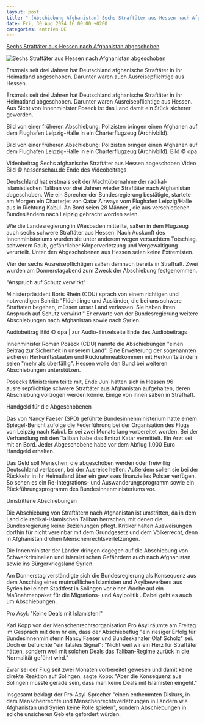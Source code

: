 ```yaml
---
layout: post
title: " [Abschiebung Afghanistan] Sechs Straftäter aus Hessen nach Afghanistan abgeschoben"
date: Fri, 30 Aug 2024 16:00:00 +0200
categories: entries DE
---
```

[Sechs Straftäter aus Hessen nach Afghanistan abgeschoben](https://www.hessenschau.de/politik/sechs-straftaeter-aus-hessen-nach-afghanistan-abgeschoben-v1,abschiebungen-afghanistan-100.html)

![Sechs Straftäter aus Hessen nach Afghanistan abgeschoben](https://www.hessenschau.de/politik/abschiebung-134~_t-1725002702919_v-16to9__retina.jpg)

Erstmals seit drei Jahren hat Deutschland afghanische Straftäter in ihr Heimatland abgeschoben. Darunter waren auch Ausreisepflichtige aus Hessen.

Erstmals seit drei Jahren hat Deutschland afghanische Straftäter in ihr Heimatland abgeschoben. Darunter waren Ausreisepflichtige aus Hessen. Aus Sicht von Innenminister Poseck ist das Land damit ein Stück sicherer geworden.

Bild von einer früheren Abschiebung: Polizisten bringen einen Afghanen auf dem Flughafen Leipzig-Halle in ein Charterflugzeug (Archivbild).

Bild von einer früheren Abschiebung: Polizisten bringen einen Afghanen auf dem Flughafen Leipzig-Halle in ein Charterflugzeug (Archivbild). Bild © dpa

Videobeitrag Sechs afghanische Straftäter aus Hessen abgeschoben Video Bild © hessenschau.de Ende des Videobeitrags

Deutschland hat erstmals seit der Machtübernahme der radikal-islamistischen Taliban vor drei Jahren wieder Straftäter nach Afghanistan abgeschoben. Wie ein Sprecher der Bundesregierung bestätigte, startete am Morgen ein Charterjet von Qatar Airways vom Flughafen Leipzig/Halle aus in Richtung Kabul. An Bord seien 28 Männer , die aus verschiedenen Bundesländern nach Leipzig gebracht worden seien.

Wie die Landesregierung in Wiesbaden mitteilte, saßen in dem Flugzeug auch sechs schwere Straftäter aus Hessen. Nach Auskunft des Innenministeriums wurden sie unter anderem wegen versuchtem Totschlag, schwerem Raub, gefährlicher Körperverletzung und Vergewaltigung verurteilt. Unter den Abgeschobenen aus Hessen seien keine Extremisten.

Vier der sechs Ausreisepflichtigen saßen demnach bereits in Strafhaft. Zwei wurden am Donnerstagabend zum Zweck der Abschiebung festgenommen.

"Anspruch auf Schutz verwirkt"

Ministerpräsident Boris Rhein (CDU) sprach von einem richtigen und notwendigen Schritt: "Flüchtlinge und Ausländer, die bei uns schwere Straftaten begehen, müssen unser Land verlassen. Sie haben ihren Anspruch auf Schutz verwirkt." Er erwarte von der Bundesregierung weitere Abschiebungen nach Afghanistan sowie nach Syrien.

Audiobeitrag Bild © dpa | zur Audio-Einzelseite Ende des Audiobeitrags

Innenminister Roman Poseck (CDU) nannte die Abschiebungen "einen Beitrag zur Sicherheit in unserem Land". Eine Erweiterung der sogenannten sicheren Herkunftsstaaten und Rücknahmeabkommen mit Herkunftsländern seien "mehr als überfällig". Hessen wolle den Bund bei weiteren Abschiebungen unterstützen.

Posecks Ministerium teilte mit, Ende Juni hätten sich in Hessen 96 ausreisepflichtige schwere Straftäter aus Afghanistan aufgehalten, deren Abschiebung vollzogen werden könne. Einige von ihnen säßen in Strafhaft.

Handgeld für die Abgeschobenen

Das von Nancy Faeser (SPD) geführte Bundesinnenministerium hatte einem Spiegel-Bericht zufolge die Federführung bei der Organisation des Flugs von Leipzig nach Kabul. Er sei zwei Monate lang vorbereitet worden. Bei der Verhandlung mit den Taliban habe das Emirat Katar vermittelt. Ein Arzt sei mit an Bord. Jeder Abgeschobene habe vor dem Abflug 1.000 Euro Handgeld erhalten.

Das Geld soll Menschen, die abgeschoben werden oder freiwillig Deutschland verlassen, bei der Ausreise helfen. Außerdem sollen sie bei der Rückkehr in ihr Heimatland über ein gewisses finanzielles Polster verfügen. So sehen es ein Re-Integrations- und Auswanderungsprogramm sowie ein Rückführungsprogramm des Bundesinnenministeriums vor.

Umstrittene Abschiebungen

Die Abschiebung von Straftätern nach Afghanistan ist umstritten, da in dem Land die radikal-islamischen Taliban herrschen, mit denen die Bundesregierung keine Beziehungen pflegt. Kritiker halten Ausweisungen dorthin für nicht vereinbar mit dem Grundgesetz und dem Völkerrecht, denn in Afghanistan drohen Menschenrechtsverletzungen.

Die Innenminister der Länder dringen dagegen auf die Abschiebung von Schwerkriminellen und islamistischen Gefährdern auch nach Afghanistan sowie ins Bürgerkriegsland Syrien.

Am Donnerstag verständigte sich die Bundesregierung als Konsequenz aus dem Anschlag eines mutmaßlichen Islamisten und Asylbewerbers aus Syrien bei einem Stadtfest in Solingen vor einer Woche auf ein Maßnahmenpaket für die Migrations- und Asylpolitik . Dabei geht es auch um Abschiebungen.

Pro Asyl: "Keine Deals mit Islamisten!"

Karl Kopp von der Menschenrechtsorganisation Pro Asyl räumte am Freitag im Gespräch mit dem hr ein, dass der Abschiebeflug "ein riesiger Erfolg für Bundesinnenministerin Nancy Faeser und Bundeskanzler Olaf Scholz" sei. Doch er befürchte "ein fatales Signal": "Nicht weil wir ein Herz für Straftäter hätten, sondern weil mit solchen Deals das Taliban-Regime zurück in die Normalität geführt wird."

Zwar sei der Flug seit zwei Monaten vorbereitet gewesen und damit keine direkte Reaktion auf Solingen, sagte Kopp: "Aber die Konsequenz aus Solingen müsste gerade sein, dass man keine Deals mit Islamisten eingeht."

Insgesamt beklagt der Pro-Asyl-Sprecher "einen enthemmten Diskurs, in dem Menschenrechte und Menschenrechtsverletzungen in Ländern wie Afghanistan und Syrien keine Rolle spielen", sondern Abschiebungen in solche unsicheren Gebiete gefordert würden.

